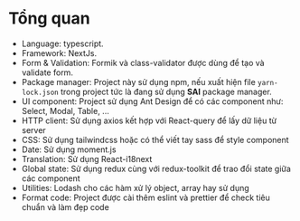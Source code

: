 # Tổng quan

- Language: typescript.
- Framework: NextJs.
- Form & Validation: Formik và class-validator được dùng để tạo và validate form.
- Package manager: Project này sử dụng npm, nếu xuất hiện file `yarn-lock.json` trong project tức là đang sử dụng **SAI** package manager.
- UI component: Project sử dụng Ant Design để có các component như: Select, Modal, Table, ...
- HTTP client: Sử dụng axios kết hợp với React-query để lấy dữ liệu từ server
- CSS: Sử dụng tailwindcss hoặc có thể viết tay sass để style component
- Date: Sử dụng moment.js
- Translation: Sử dụng React-i18next
- Global state: Sử dụng redux cùng với redux-toolkit để trao đổi state giữa các component
- Utilities: Lodash cho các hàm xử lý object, array hay sử dụng
- Format code: Project được cài thêm eslint và prettier để check tiêu chuẩn và làm đẹp code
